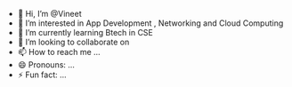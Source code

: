 - 👋 Hi, I’m @Vineet
- 👀 I’m interested in App Development , Networking and Cloud Computing
- 🌱 I’m currently learning Btech in CSE
- 💞️ I’m looking to collaborate on 
- 📫 How to reach me ...
- 😄 Pronouns: ...
- ⚡ Fun fact: ...

<!---
Fusionop3/Fusionop3 is a ✨ special ✨ repository because its `README.md` (this file) appears on your GitHub profile.
You can click the Preview link to take a look at your changes.
--->
